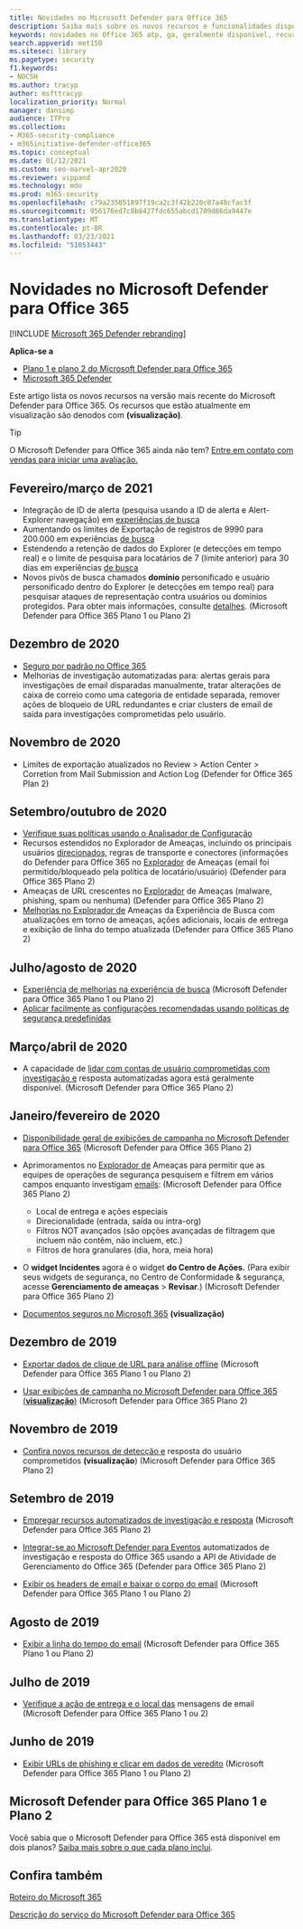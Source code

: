 ```yaml
---
title: Novidades no Microsoft Defender para Office 365
description: Saiba mais sobre os novos recursos e funcionalidades disponíveis na versão mais recente do Microsoft Defender para Office 365.
keywords: novidades no Office 365 atp, ga, geralmente disponível, recursos, disponíveis, novos
search.appverid: met150
ms.sitesec: library
ms.pagetype: security
f1.keywords:
- NOCSH
ms.author: tracyp
author: msfttracyp
localization_priority: Normal
manager: dansimp
audience: ITPro
ms.collection:
- M365-security-compliance
- m365initiative-defender-office365
ms.topic: conceptual
ms.date: 01/12/2021
ms.custom: seo-marvel-apr2020
ms.reviewer: vippand
ms.technology: mdo
ms.prod: m365-security
ms.openlocfilehash: c79a235051897f19ca2c3f42b220c87a48cfac3f
ms.sourcegitcommit: 956176ed7c8b8427fdc655abcd1709d86da9447e
ms.translationtype: MT
ms.contentlocale: pt-BR
ms.lasthandoff: 03/23/2021
ms.locfileid: "51053443"
---
```

# <a name="whats-new-in-microsoft-defender-for-office-365"></a>Novidades no Microsoft Defender para Office 365

[!INCLUDE [Microsoft 365 Defender rebranding](../includes/microsoft-defender-for-office.md)]

**Aplica-se a**
- [Plano 1 e plano 2 do Microsoft Defender para Office 365](defender-for-office-365.md)
- [Microsoft 365 Defender](../defender/microsoft-365-defender.md)

Este artigo lista os novos recursos na versão mais recente do Microsoft Defender para Office 365. Os recursos que estão atualmente em visualização são denodos com **(visualização)**.

> [!TIP]
> O Microsoft Defender para Office 365 ainda não tem? [Entre em contato com vendas para iniciar uma avaliação.](https://info.microsoft.com/ww-landing-M365SMB-web-contact.html)

## <a name="februarymarch-2021"></a>Fevereiro/março de 2021 

- Integração de ID de alerta (pesquisa usando a ID de alerta e Alert-Explorer navegação) em [experiências de busca](threat-explorer.md)
- Aumentando os limites de Exportação de registros de 9990 para 200.000 em experiências [de busca](threat-explorer.md)
- Estendendo a retenção de dados do Explorer (e detecções em tempo real) e o limite de pesquisa para locatários de 7 (limite anterior) para 30 dias em experiências [de busca](threat-explorer.md)
- Novos pivôs de busca  chamados **domínio** personificado e usuário personificado dentro do Explorer (e detecções em tempo real) para pesquisar ataques de representação contra usuários ou domínios protegidos. Para obter mais informações, consulte [detalhes](threat-explorer.md#view-phishing-emails-sent-to-impersonated-users-and-domains). (Microsoft Defender para Office 365 Plano 1 ou Plano 2)

## <a name="december-2020"></a>Dezembro de 2020

- [Seguro por padrão no Office 365](secure-by-default.md)
- Melhorias de investigação automatizadas para: alertas gerais para investigações de email disparadas manualmente, tratar alterações de caixa de correio como uma categoria de entidade separada, remover ações de bloqueio de URL redundantes e criar clusters de email de saída para investigações comprometidas pelo usuário.

## <a name="november-2020"></a>Novembro de 2020

- Limites de exportação atualizados no Review > Action Center > Corretion from Mail Submission and Action Log (Defender for Office 365 Plan 2)

## <a name="septemberoctober-2020"></a>Setembro/outubro de 2020

- [Verifique suas políticas usando o Analisador de Configuração](configuration-analyzer-for-security-policies.md)
- Recursos estendidos no Explorador de Ameaças, incluindo os principais usuários [direcionados,](threat-explorer.md#new-features-in-threat-explorer-and-real-time-detections) regras de transporte e conectores (informações do Defender para Office 365 no [Explorador](threat-explorer.md) de Ameaças (email foi permitido/bloqueado pela política de locatário/usuário) (Defender para Office 365 Plano 2)
- Ameaças de URL crescentes no [Explorador](threat-explorer.md#threats-in-urls) de Ameaças (malware, phishing, spam ou nenhuma) (Defender para Office 365 Plano 2)
- [Melhorias no Explorador de](threat-explorer.md#improvements-to-the-threat-hunting-experience-upcoming) Ameaças da Experiência de Busca com atualizações em torno de ameaças, ações adicionais, locais de entrega e exibição de linha do tempo atualizada (Defender para Office 365 Plano 2)

## <a name="julyaugust-2020"></a>Julho/agosto de 2020

- [Experiência de melhorias na experiência de busca](threat-explorer.md#improvements-to-threat-hunting-experience) (Microsoft Defender para Office 365 Plano 1 ou Plano 2)
- [Aplicar facilmente as configurações recomendadas usando políticas de segurança predefinidas](preset-security-policies.md)

## <a name="marchapril-2020"></a>Março/abril de 2020

- A capacidade de [lidar com contas de usuário comprometidas com investigação e](address-compromised-users-quickly.md) resposta automatizadas agora está geralmente disponível. (Microsoft Defender para Office 365 Plano 2)

## <a name="januaryfebruary-2020"></a>Janeiro/fevereiro de 2020

- [Disponibilidade geral de exibições de campanha no Microsoft Defender para Office 365](campaigns.md) (Microsoft Defender para Office 365 Plano 2)
- Aprimoramentos no [Explorador de](threat-explorer.md) Ameaças para permitir que as equipes de operações de segurança pesquisem e filtrem em vários campos enquanto investigam [emails](investigate-malicious-email-that-was-delivered.md): (Microsoft Defender para Office 365 Plano 2)
  - Local de entrega e ações especiais
  - Direcionalidade (entrada, saída ou intra-org)
  - Filtros NOT avançados (são opções avançadas de filtragem que incluem não contêm, não incluem, etc.)
  - Filtros de hora granulares (dia, hora, meia hora)

- O **widget Incidentes** agora é o widget **do Centro de Ações.** (Para exibir seus widgets de segurança, no Centro de Conformidade & segurança, acesse **Gerenciamento de ameaças** \> **Revisar**.) (Microsoft Defender para Office 365 Plano 2)

- [Documentos seguros no Microsoft 365](safe-docs.md) **(visualização)**

## <a name="december-2019"></a>Dezembro de 2019

- [Exportar dados de clique de URL para análise offline](threat-explorer.md#new-features-in-threat-explorer-and-real-time-detections) (Microsoft Defender para Office 365 Plano 1 ou Plano 2)

- [Usar exibições de campanha no Microsoft Defender para Office 365 (**visualização**)](campaigns.md) (Microsoft Defender para Office 365 Plano 2)

## <a name="november-2019"></a>Novembro de 2019

- [Confira novos recursos de detecção e](address-compromised-users-quickly.md) resposta do usuário comprometidos **(visualização**) (Microsoft Defender para Office 365 Plano 2)

## <a name="september-2019"></a>Setembro de 2019

- [Empregar recursos automatizados de investigação e resposta](automated-investigation-response-office.md) (Microsoft Defender para Office 365 Plano 2)

- [Integrar-se ao Microsoft Defender para Eventos](/office/office-365-management-api/office-365-management-activity-api-schema#office-365-advanced-threat-protection-and-threat-investigation-and-response-schema) automatizados de investigação e resposta do Office 365 usando a API de Atividade de Gerenciamento do Office 365 (Defender para Office 365 Plano 2)

- [Exibir os headers de email e baixar o corpo do email](investigate-malicious-email-that-was-delivered.md) (Microsoft Defender para Office 365 Plano 1 ou Plano 2)

## <a name="august-2019"></a>Agosto de 2019

- [Exibir a linha do tempo do email](investigate-malicious-email-that-was-delivered.md#view-the-timeline-of-your-email) (Microsoft Defender para Office 365 Plano 1 ou Plano 2)

## <a name="july-2019"></a>Julho de 2019

- [Verifique a ação de entrega e o local das](investigate-malicious-email-that-was-delivered.md#check-the-delivery-action-and-location) mensagens de email (Microsoft Defender para Office 365 Plano 1 ou 2)

## <a name="june-2019"></a>Junho de 2019

- [Exibir URLs de phishing e clicar em dados de veredito](threat-explorer.md#view-phishing-url-and-click-verdict-data) (Microsoft Defender para Office 365 Plano 1 ou Plano 2)

## <a name="microsoft-defender-for-office-365-plan-1-and-plan-2"></a>Microsoft Defender para Office 365 Plano 1 e Plano 2

Você sabia que o Microsoft Defender para Office 365 está disponível em dois planos? [Saiba mais sobre o que cada plano inclui](defender-for-office-365.md#microsoft-defender-for-office-365-plan-1-and-plan-2).

## <a name="see-also"></a>Confira também

[Roteiro do Microsoft 365](https://www.microsoft.com/microsoft-365/roadmap)

[Descrição do serviço do Microsoft Defender para Office 365](/office365/servicedescriptions/office-365-advanced-threat-protection-service-description)